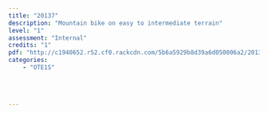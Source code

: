 ```yaml
---
title: "20137"
description: "Mountain bike on easy to intermediate terrain"
level: "1"
assessment: "Internal"
credits: "1"
pdf: "http://c1940652.r52.cf0.rackcdn.com/5b6a5929b8d39a6d050006a2/20137.pdf"
categories:
    - "OTE1S"
    
    
    
    
---
```

